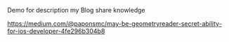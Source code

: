 Demo for description my Blog share knowledge

https://medium.com/@paponsmc/may-be-geometryreader-secret-ability-for-ios-developer-4fe296b304b8
